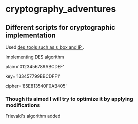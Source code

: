 # cryptography_adventures
## Different scripts for cryptographic implementation

Used  [des_tools such as s_box and IP ](https://github.com/dkushagra/DES-Python ).

Implementing DES algorithm 

plain='0123456789ABCDEF'

key='133457799BBCDFF1'

cipher='85E813540F0AB405'


### Though its aimed I will try to optimize it by applying modifications

Frievald's algorithm added
